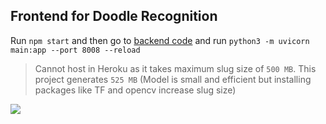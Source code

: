 ## Frontend for Doodle Recognition

Run `npm start` and then go to [backend code](https://github.com/rakesh4real/qdraw-backend) and run `python3 -m uvicorn main:app --port 8008 --reload`


> Cannot host in Heroku as it takes maximum slug size of `500 MB`. This project generates `525 MB` (Model is small and efficient but installing packages like TF and opencv increase slug size)

![](https://rakesh4real.github.io/whoami/assets/projs/qdraw.gif)
